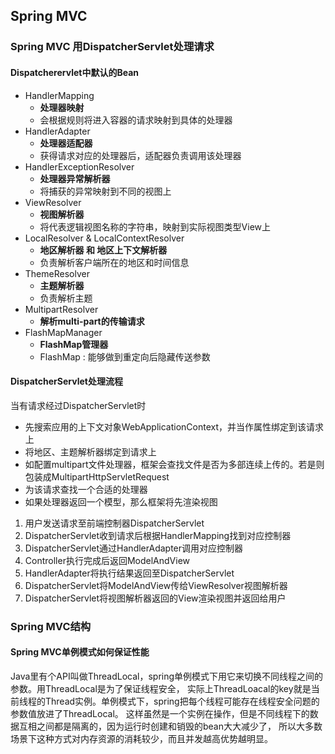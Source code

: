 ## Spring MVC  

### Spring MVC 用DispatcherServlet处理请求  
#### Dispatcherervlet中默认的Bean
- HandlerMapping
    - **处理器映射**
    - 会根据规则将进入容器的请求映射到具体的处理器
- HandlerAdapter
    - **处理器适配器**
    - 获得请求对应的处理器后，适配器负责调用该处理器
- HandlerExceptionResolver
    - **处理器异常解析器**
    - 将捕获的异常映射到不同的视图上
- ViewResolver
    - **视图解析器**
    - 将代表逻辑视图名称的字符串，映射到实际视图类型View上
- LocalResolver & LocalContextResolver
    - **地区解析器 和 地区上下文解析器**
    - 负责解析客户端所在的地区和时间信息
- ThemeResolver
    - **主题解析器**
    - 负责解析主题
- MultipartResolver
    - **解析multi-part的传输请求**
- FlashMapManager
    - **FlashMap管理器**
    - FlashMap : 能够做到重定向后隐藏传送参数

#### DispatcherServlet处理流程
当有请求经过DispatcherServlet时
- 先搜索应用的上下文对象WebApplicationContext，并当作属性绑定到该请求上
- 将地区、主题解析器绑定到请求上
- 如配置multipart文件处理器，框架会查找文件是否为多部连续上传的。若是则包装成MultipartHttpServletRequest
- 为该请求查找一个合适的处理器
- 如果处理器返回一个模型，那么框架将先渲染视图


1. 用户发送请求至前端控制器DispatcherServlet
2. DispatcherServlet收到请求后根据HandlerMapping找到对应控制器
3. DispatcherServlet通过HandlerAdapter调用对应控制器
4. Controller执行完成后返回ModelAndView
5. HandlerAdapter将执行结果返回至DispatcherServlet
6. DispatcherServlet将ModelAndView传给ViewResolver视图解析器
7. DispatcherServlet将视图解析器返回的View渲染视图并返回给用户

### Spring MVC结构
#### Spring MVC单例模式如何保证性能  
Java里有个API叫做ThreadLocal，spring单例模式下用它来切换不同线程之间的参数。用ThreadLocal是为了保证线程安全，
实际上ThreadLoacal的key就是当前线程的Thread实例。单例模式下，spring把每个线程可能存在线程安全问题的参数值放进了ThreadLocal。
这样虽然是一个实例在操作，但是不同线程下的数据互相之间都是隔离的，因为运行时创建和销毁的bean大大减少了，
所以大多数场景下这种方式对内存资源的消耗较少，而且并发越高优势越明显。
